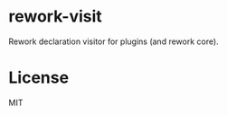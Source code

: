 rework-visit
============

Rework declaration visitor for plugins (and rework core).

License
=======

MIT
